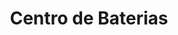 ---
title: "Centro de Baterias"
url: /ciudad-autonoma-de-buenos-aires/centro-de-baterias-avenida-juan-bautista-justo/
shop: Autoteile
---